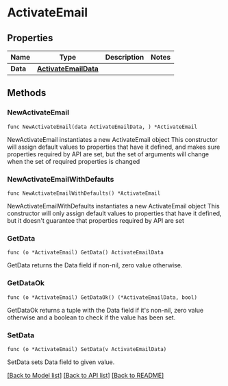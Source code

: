 # ActivateEmail

## Properties

Name | Type | Description | Notes
------------ | ------------- | ------------- | -------------
**Data** | [**ActivateEmailData**](ActivateEmailData.md) |  | 

## Methods

### NewActivateEmail

`func NewActivateEmail(data ActivateEmailData, ) *ActivateEmail`

NewActivateEmail instantiates a new ActivateEmail object
This constructor will assign default values to properties that have it defined,
and makes sure properties required by API are set, but the set of arguments
will change when the set of required properties is changed

### NewActivateEmailWithDefaults

`func NewActivateEmailWithDefaults() *ActivateEmail`

NewActivateEmailWithDefaults instantiates a new ActivateEmail object
This constructor will only assign default values to properties that have it defined,
but it doesn't guarantee that properties required by API are set

### GetData

`func (o *ActivateEmail) GetData() ActivateEmailData`

GetData returns the Data field if non-nil, zero value otherwise.

### GetDataOk

`func (o *ActivateEmail) GetDataOk() (*ActivateEmailData, bool)`

GetDataOk returns a tuple with the Data field if it's non-nil, zero value otherwise
and a boolean to check if the value has been set.

### SetData

`func (o *ActivateEmail) SetData(v ActivateEmailData)`

SetData sets Data field to given value.



[[Back to Model list]](../README.md#documentation-for-models) [[Back to API list]](../README.md#documentation-for-api-endpoints) [[Back to README]](../README.md)


